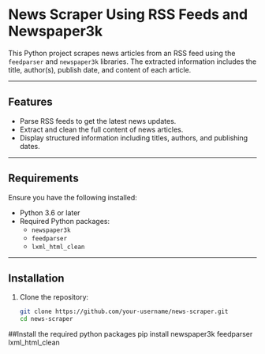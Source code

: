 # News Scraper Using RSS Feeds and Newspaper3k

This Python project scrapes news articles from an RSS feed using the `feedparser` and `newspaper3k` libraries. The extracted information includes the title, author(s), publish date, and content of each article.

---

## Features
- Parse RSS feeds to get the latest news updates.
- Extract and clean the full content of news articles.
- Display structured information including titles, authors, and publishing dates.

---

## Requirements
Ensure you have the following installed:
- Python 3.6 or later
- Required Python packages:
  - `newspaper3k`
  - `feedparser`
  - `lxml_html_clean`

---

## Installation

1. Clone the repository:
   ```bash
   git clone https://github.com/your-username/news-scraper.git
   cd news-scraper

##Install the required python packages
pip install newspaper3k feedparser lxml_html_clean
